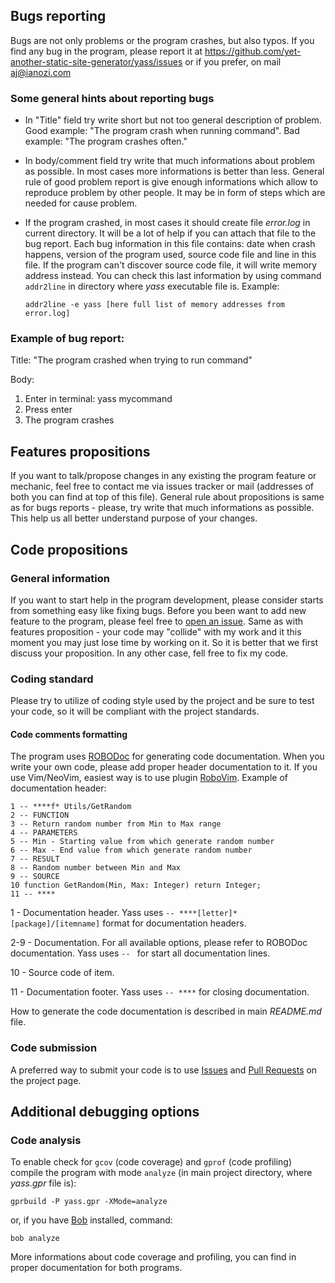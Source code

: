 ## Bugs reporting

Bugs are not only problems or the program crashes, but also typos. If you
find any bug in the program, please report it at
<https://github.com/yet-another-static-site-generator/yass/issues> or if
you prefer, on mail <aj@ianozi.com>

### Some general hints about reporting bugs

- In "Title" field try write short but not too general description of
  problem. Good example: "The program crash when running command". Bad
  example: "The program crashes often."
- In body/comment field try write that much informations about problem as
  possible. In most cases more informations is better than less. General rule
  of good problem report is give enough informations which allow to reproduce
  problem by other people. It may be in form of steps which are needed for
  cause problem.
- If the program crashed, in most cases it should create file *error.log* in
  current directory. It will be a lot of help if you can attach that file to
  the bug report. Each bug information in this file contains: date when crash
  happens, version of the program used, source code file and line in this
  file. If the program can't  discover source code file, it will write memory
  address instead. You can check this last information by using command
  `addr2line` in directory where *yass* executable file is. Example:

  `addr2line -e yass [here full list of memory addresses from error.log]`

### Example of bug report:

Title: "The program crashed when trying to run command"

Body:

1. Enter in terminal: yass mycommand
2. Press enter
3. The program crashes

## Features propositions

If you want to talk/propose changes in any existing the program feature or
mechanic, feel free to contact me via issues tracker or mail (addresses of
both you can find at top of this file). General rule about propositions is
same as for bugs reports - please, try write that much informations as
possible. This help us all better understand purpose of your changes.

## Code propositions

### General information

If you want to start help in the program development, please consider starts
from something easy like fixing bugs. Before you been want to add new feature
to the program, please feel free to [open an issue](https://github.com/yet-another-static-site-generator/yass/issues). Same as with features proposition - your code may "collide" with
my work and it this moment you may just lose time by working on it. So it is
better that we first discuss your proposition. In any other case, fell free
to fix my code.

### Coding standard

Please try to utilize of coding style used by the project and be sure to test your code, so it will be compliant with the project standards.

#### Code comments formatting

The program uses [ROBODoc](https://rfsber.home.xs4all.nl/Robo/) for generating
code documentation. When you write your own code, please add proper header
documentation to it. If you use Vim/NeoVim, easiest way is to use plugin
[RoboVim](https://github.com/thindil/robovim). Example of documentation
header:

    1 -- ****f* Utils/GetRandom
    2 -- FUNCTION
    3 -- Return random number from Min to Max range
    4 -- PARAMETERS
    5 -- Min - Starting value from which generate random number
    6 -- Max - End value from which generate random number
    7 -- RESULT
    8 -- Random number between Min and Max
    9 -- SOURCE
    10 function GetRandom(Min, Max: Integer) return Integer;
    11 -- ****

1 - Documentation header. Yass uses `-- ****[letter]* [package]/[itemname]`
format for documentation headers.

2-9 - Documentation. For all available options, please refer to ROBODoc
documentation. Yass uses `-- ` for start all documentation lines.

10 - Source code of item.

11 - Documentation footer. Yass uses `-- ****` for closing documentation.

How to generate the code documentation is described in main *README.md* file.

### Code submission

A preferred way to submit your code is to use [Issues](https://github.com/yet-another-static-site-generator/yass/issues) and [Pull Requests](https://github.com/yet-another-static-site-generator/yass/pulls)
on the project page.

## Additional debugging options

### Code analysis

To enable check for `gcov` (code coverage) and `gprof` (code profiling) compile
the program with mode `analyze` (in main project directory, where *yass.gpr*
file is):

`gprbuild -P yass.gpr -XMode=analyze`

or, if you have [Bob](https://github.com/thindil/bob) installed, command:

`bob analyze`

More informations about code coverage and profiling, you can find in proper
documentation for both programs.
